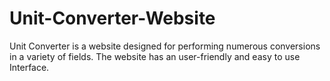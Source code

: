 # Unit-Converter-Website
Unit Converter is a website designed for performing numerous conversions in a variety of fields. The website has an user-friendly and easy to use Interface.

